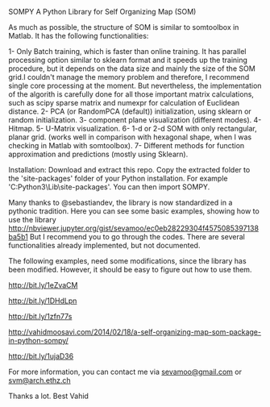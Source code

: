 SOMPY
A Python Library for Self Organizing Map (SOM)

As much as possible, the structure of SOM is similar to somtoolbox in Matlab. It has the following functionalities:

1- Only Batch training, which is faster than online training. It has parallel processing option similar to sklearn format and it speeds up the training procedure, but it depends on the data size and mainly the size of the SOM grid.I couldn't manage the memory problem and therefore, I recommend single core processing at the moment. But nevertheless, the implementation of the algorith is carefully done for all those important matrix calculations, such as scipy sparse matrix and numexpr for calculation of Euclidean distance.
2- PCA (or RandomPCA (default)) initialization, using sklearn or random initialization.
3- component plane visualization (different modes).
4- Hitmap.
5- U-Matrix visualization.
6- 1-d or 2-d SOM with only rectangular, planar grid. (works well in comparison with hexagonal shape, when I was checking in Matlab with somtoolbox).
7- Different methods for function approximation and predictions (mostly using Sklearn).



Installation:
Download and extract this repo. Copy the extracted folder to the 'site-packages' folder of your Python installation. For example 'C:Python3\Lib\site-packages'.
You can then import SOMPY.

Many thanks to @sebastiandev, the library is now standardized in a pythonic tradition. Here you can see some basic examples, showing how to use the library http://nbviewer.jupyter.org/gist/sevamoo/ec0eb28229304f4575085397138ba5b1 But I recommend you to go through the codes. There are several functionalities already implemented, but not documented.

The following examples, need some modifications, since the library has been modified. However, it should be easy to figure out how to use them.

http://bit.ly/1eZvaCM

http://bit.ly/1DHdLpn

http://bit.ly/1zfn77s

http://vahidmoosavi.com/2014/02/18/a-self-organizing-map-som-package-in-python-sompy/

http://bit.ly/1ujaD36

For more information, you can contact me via sevamoo@gmail.com or svm@arch.ethz.ch

Thanks a lot. Best Vahid
